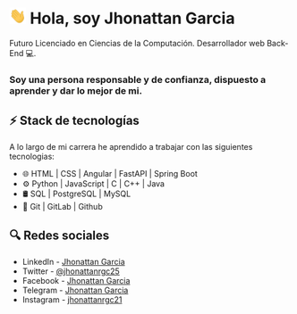 <!--
**jhonattanrgc21/jhonattanrgc21** is a ✨ _special_ ✨ repository because its `README.md` (this file) appears on your GitHub profile.-->

# <img src = "https://raw.githubusercontent.com/ABSphreak/ABSphreak/master/gifs/Hi.gif" width = "30px"> Hola, soy Jhonattan Garcia

Futuro Licenciado en Ciencias de la Computación. Desarrollador web Back-End 💻. 

### Soy una persona responsable y de confianza, dispuesto a aprender y dar lo mejor de mi.

## ⚡ Stack de tecnologías

A lo largo de mi carrera he aprendido a trabajar con las siguientes tecnologias:

* 🌐 HTML | CSS | Angular | FastAPI | Spring Boot
* ⚙ Python | JavaScript | C | C++ | Java
* 🛢️ SQL | PostgreSQL | MySQL
* 💠 Git | GitLab | Github



## 🔍 Redes sociales
- LinkedIn - [Jhonattan Garcia](https://www.linkedin.com/in/jhonattanrgc21/)
- Twitter - [@jhonattanrgc25](https://twitter.com/jhonattanrgc25)
- Facebook - [Jhonattan Garcia](https://twitter.com/jhonattanrgc25)
- Telegram - [Jhonattan Garcia](https://t.me/jhonattanrgc21)
- Instagram - [jhonattanrgc21](https://www.instagram.com/jhonattanrgc21/)
